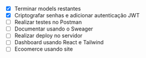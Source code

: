 - [X] Terminar models restantes
- [X] Criptografar senhas e adicionar autenticação JWT
- [ ] Realizar testes no Postman
- [ ] Documentar usando o Sweager
- [ ] Realizar deploy no servidor
- [ ] Dashboard usando React e Tailwind
- [ ] Ecoomerce usando site